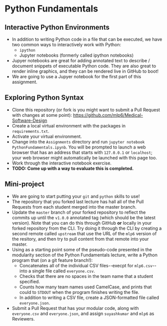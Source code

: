 # Python Fundamentals

## Interactive Python Environments
* In addition to writing Python code in a file that can be executed, we have two common ways to interactively work with Python:
  + `ipython`
  + Jupyter notebooks (formerly called ipython notebooks)
* Jupyer notebooks are great for adding annotated text to describe / document
  snippets of executable Python code.  They are also great to render inline
  graphics, and they can be rendered live in GitHub to boot!
* We are going to use a Jupyer notebook for the first part of this assignment.

## Exploring Python Syntax
* Clone this repository (or fork is you might want to submit a Pull Request with changes at some point): https://github.com/mlp6/Medical-Software-Design
* Create a local virtual environment with the packages in `requirements.txt`.
* Activate your virtual environment.
* Change into the `Assignments` directory and run `jupyter notebook
  PythonFundamentals.ipynb`.  You will be prompted to launch a web browser that
  has an address that starts with `127.0.0.1` or `localhost`; your web browser
  might automatically be launched with this page too.
* Work through the interactive notebook exercise.
* **TODO: Come up with a way to evaluate this is completed.**

## Mini-project
* We are going to start putting your `git` and `python` skills to use!
* The repository that you forked last lecture has hall all of the Pull Requests
  from each student merged into the master branch.
* Update the `master` branch of your forked repository to reflect the commits
  up until the `v1.0.0` annotated tag (which should be the latest version).
  Note that you can do this through GitHub **or** locally in your forked
  repository from the CLI.  Try doing it through the CLI by creating a second
  remote called `upstream` that use the URL of the `mlp6` version of the
  resitory, and then try to pull content from that remote into your master.
* Using as a starting point some of the pseudo-code presented in the modularity
  section of the Python Fundamentals lecture, write a Python program that (on a
  git feature branch!):
  + Concatenates all of the individual CSV files--execpt for `mlp6.csv`--into a
    single file called `everyone.csv`.
  + Checks that there are no spaces in the team name that a student specified.
  + Counts how many team names used CamelCase, and prints that could to
    `STDOUT` when the program finishes writing the file.
  + In addition to writing a CSV file, create a JSON-formatted file called
    `everyone.json`.
* Submit a Pull Request that has your modular code, along with `everyone.csv`
  and `everyone.json`, and assign `suyashkumar` and `mlp6` as Reviewers.
